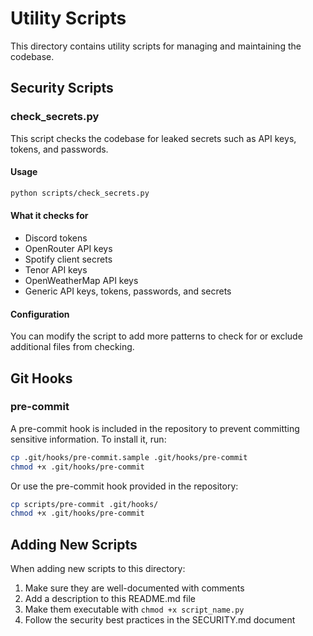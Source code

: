 # Utility Scripts

This directory contains utility scripts for managing and maintaining the codebase.

## Security Scripts

### check_secrets.py

This script checks the codebase for leaked secrets such as API keys, tokens, and passwords.

#### Usage

```bash
python scripts/check_secrets.py
```

#### What it checks for

- Discord tokens
- OpenRouter API keys
- Spotify client secrets
- Tenor API keys
- OpenWeatherMap API keys
- Generic API keys, tokens, passwords, and secrets

#### Configuration

You can modify the script to add more patterns to check for or exclude additional files from checking.

## Git Hooks

### pre-commit

A pre-commit hook is included in the repository to prevent committing sensitive information. To install it, run:

```bash
cp .git/hooks/pre-commit.sample .git/hooks/pre-commit
chmod +x .git/hooks/pre-commit
```

Or use the pre-commit hook provided in the repository:

```bash
cp scripts/pre-commit .git/hooks/
chmod +x .git/hooks/pre-commit
```

## Adding New Scripts

When adding new scripts to this directory:

1. Make sure they are well-documented with comments
2. Add a description to this README.md file
3. Make them executable with `chmod +x script_name.py`
4. Follow the security best practices in the SECURITY.md document
